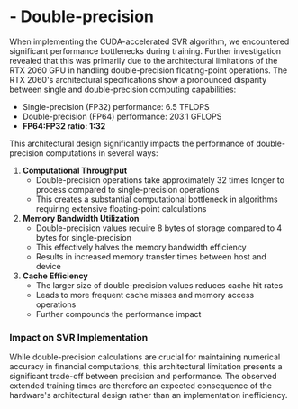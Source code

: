 
# - Double-precision 


When implementing the CUDA-accelerated SVR algorithm, we encountered significant performance bottlenecks during training. Further investigation revealed that this was primarily due to the architectural limitations of the RTX 2060 GPU in handling double-precision floating-point operations.
The RTX 2060's architectural specifications show a pronounced disparity between single and double-precision computing capabilities:
- Single-precision (FP32) performance: 6.5 TFLOPS
- Double-precision (FP64) performance: 203.1 GFLOPS
- **FP64:FP32 ratio: 1:32**

This architectural design significantly impacts the performance of double-precision computations in several ways:

1. **Computational Throughput**
    - Double-precision operations take approximately 32 times longer to process compared to single-precision operations
    - This creates a substantial computational bottleneck in algorithms requiring extensive floating-point calculations
2. **Memory Bandwidth Utilization**
    - Double-precision values require 8 bytes of storage compared to 4 bytes for single-precision
    - This effectively halves the memory bandwidth efficiency
    - Results in increased memory transfer times between host and device
3. **Cache Efficiency**
    - The larger size of double-precision values reduces cache hit rates
    - Leads to more frequent cache misses and memory access operations
    - Further compounds the performance impact

### Impact on SVR Implementation

While double-precision calculations are crucial for maintaining numerical accuracy in financial computations, this architectural limitation presents a significant trade-off between precision and performance. The observed extended training times are therefore an expected consequence of the hardware's architectural design rather than an implementation inefficiency.

